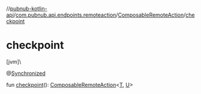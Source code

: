 //[pubnub-kotlin-api](../../../index.md)/[com.pubnub.api.endpoints.remoteaction](../index.md)/[ComposableRemoteAction](index.md)/[checkpoint](checkpoint.md)

# checkpoint

[jvm]\

@[Synchronized](https://kotlinlang.org/api/latest/jvm/stdlib/kotlin-stdlib/kotlin.jvm/-synchronized/index.html)

fun [checkpoint](checkpoint.md)(): [ComposableRemoteAction](index.md)&lt;[T](index.md), [U](index.md)&gt;
